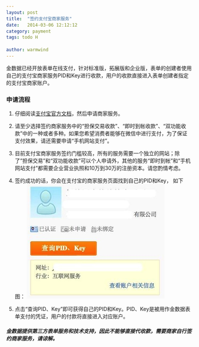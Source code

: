 ```yaml
---
layout: post
title:  "签约支付宝商家服务"
date:   2014-03-06 12:12:12
category: payment
tags: todo H

author: warmwind
---
```


金数据已经开放表单在线支付，针对标准版，拓展版和企业版，表单的创建者使用自己的支付宝商家服务PID和Key进行收款，用户的收款直接进入表单创建者指定的支付宝商家账户。

### 申请流程

1. 仔细阅读[支付宝官方文档](https://b.alipay.com/order/help/helpIndex.htm)，然后申请商家服务。

2. 请至少选择签约商家服务中的“担保交易收款”、“即时到帐收款”、“双功能收款”中的一种或者多种。如果您希望消费者能够在微信中进行支付，为了保证支付效果，请还需要申请“手机网站支付”。

3. 目前支付宝商家服务签约门槛较高，所有的服务需要一个独立的网站；除了”担保交易”和“双功能收款”可以个人申请外，其他的服务“即时到帐”和“手机网站支付”都需要企业营业执照和10万到30万的注册资本。请您酌情考虑。

4. 签约成功的话，你会在支付宝的商家服务页面找到自己的PID和Key， 如下图：
![](/images/alipay_pid_key.jpg)

5. 点击“查询PID、Key”即可获得自己的PID和Key。PID、Key是被用作金数据表单支付的凭证，用户的付款将直接进入对应账户。

##### 金数据提供第三方表单服务和技术支持，因此不能够直接代收款，需要商家自行签约商家服务，请谅解。
